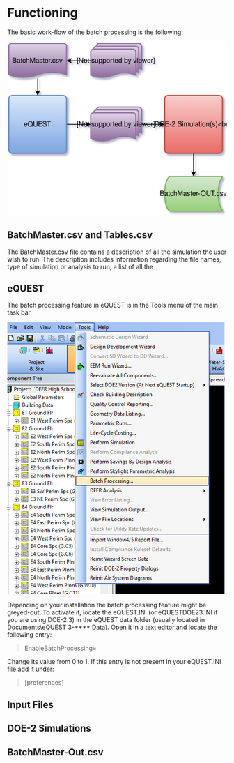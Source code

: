 # Functioning
The basic work-flow of the batch processing is the following:

![Batch Processing Work-flow](eQUEST-Batch-Processing.svg)
## BatchMaster.csv and Tables.csv
The BatchMaster.csv file contains a description of all the simulation the user wish to run. The description includes information regarding the file names, type of simulation or analysis to run, a list of all the 
## eQUEST
The batch processing feature in eQUEST is in the Tools menu of the main task bar. 

![Location of the Batch Processing Feature in eQUEST](eQUEST-Batch-Processing-Feature.png)

Depending on your installation the batch processing feature might be greyed-out. To activate it, locate the eQUEST.INI (or eQUESTDOE23.INI if you are using DOE-2.3) in the eQUEST data folder (usually located in Documents\eQUEST 3-**** Data\). Open it in a text editor and locate the following entry:
> EnableBatchProcessing=

Change its value from 0 to 1. If this entry is not present in your eQUEST.INI file add it under:

> [preferences]

## Input Files
## DOE-2 Simulations
## BatchMaster-Out.csv


